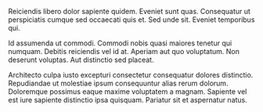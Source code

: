 Reiciendis libero dolor sapiente quidem. Eveniet sunt quas. Consequatur ut perspiciatis cumque sed occaecati quis et. Sed unde sit. Eveniet temporibus qui.
 Id assumenda ut commodi. Commodi nobis quasi maiores tenetur qui numquam. Debitis reiciendis vel id at. Aperiam aut quo voluptatum. Non deserunt voluptas. Aut distinctio sed placeat.
 Architecto culpa iusto excepturi consectetur consequatur dolores distinctio. Repudiandae ut molestiae ipsum consequuntur alias rerum dolorum. Doloremque possimus eaque maxime voluptatem a magnam. Sapiente vel est iure sapiente distinctio ipsa quisquam. Pariatur sit et aspernatur natus.